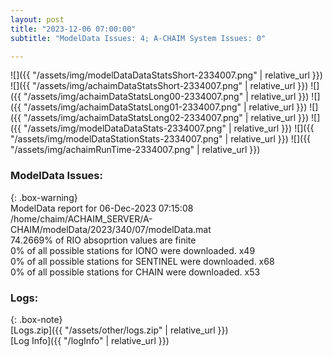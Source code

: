 ```yaml
---
layout: post
title: "2023-12-06 07:00:00"
subtitle: "ModelData Issues: 4; A-CHAIM System Issues: 0"

---
```


![]({{ "/assets/img/modelDataDataStatsShort-2334007.png" | relative_url }})
![]({{ "/assets/img/achaimDataStatsShort-2334007.png" | relative_url }})
![]({{ "/assets/img/achaimDataStatsLong00-2334007.png" | relative_url }})
![]({{ "/assets/img/achaimDataStatsLong01-2334007.png" | relative_url }})
![]({{ "/assets/img/achaimDataStatsLong02-2334007.png" | relative_url }})
![]({{ "/assets/img/modelDataDataStats-2334007.png" | relative_url }})
![]({{ "/assets/img/modelDataStationStats-2334007.png" | relative_url }})
![]({{ "/assets/img/achaimRunTime-2334007.png" | relative_url }})


### ModelData Issues:  
  
{: .box-warning}  
 ModelData report for 06-Dec-2023 07:15:08   
 /home/chaim/ACHAIM_SERVER/A-CHAIM/modelData/2023/340/07/modelData.mat   
 74.2669% of RIO absoprtion values are finite   
 0% of all possible stations for IONO were downloaded. x49   
 0% of all possible stations for SENTINEL were downloaded. x68   
 0% of all possible stations for CHAIN were downloaded. x53   
  


### Logs:  
  
{: .box-note}  
[Logs.zip]({{ "/assets/other/logs.zip" | relative_url }})  
[Log Info]({{ "/logInfo" | relative_url }})  
